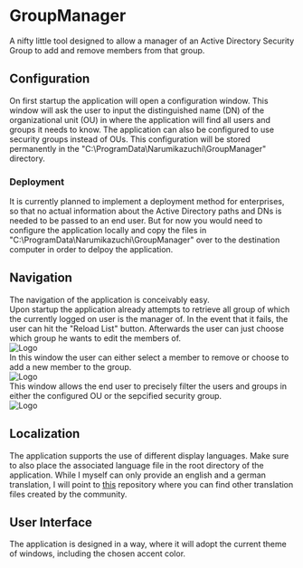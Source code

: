 # GroupManager
A nifty little tool designed to allow a manager of an Active Directory Security Group to add and remove members from that group.

## Configuration
On first startup the application will open a configuration window. This window will ask the user to input the distinguished name (DN) of the organizational unit (OU) in where the application will find all users and groups it needs to know. The application can also be configured to use security groups instead of OUs. This configuration will be stored permanently in the "C:\ProgramData\Narumikazuchi\GroupManager" directory.

### Deployment
It is currently planned to implement a deployment method for enterprises, so that no actual information about the Active Directory paths and DNs is needed to be passed to an end user. But for now you would need to configure the application locally and copy the files in "C:\ProgramData\Narumikazuchi\GroupManager" over to the destination computer in order to delpoy the application.

## Navigation
The navigation of the application is conceivably easy.  
Upon startup the application already attempts to retrieve all group of which the currently logged on user is the manager of. In the event that it fails, the user can hit the "Reload List" button. Afterwards the user can just choose which group he wants to edit the members of.  
![Logo](../release/docs/MainWindow.png)  
In this window the user can either select a member to remove or choose to add a new member to the group.  
![Logo](../release/docs/GroupOverviewWindow.png)  
This window allows the end user to precisely filter the users and groups in either the configured OU or the sepcified security group.  
![Logo](../release/docs/AddMemberWindow.png)  

## Localization
The application supports the use of different display languages. Make sure to also place the associated language file in the root directory of the application. While I myself can only provide an english and a german translation, I will point to [this](https://github.com/Narumikazuchi/GroupManager_Languages) repository where you can find other translation files created by the community.  

## User Interface
The application is designed in a way, where it will adopt the current theme of windows, including the chosen accent color.
